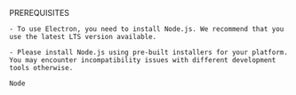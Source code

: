 
 PREREQUISITES

    - To use Electron, you need to install Node.js. We recommend that you use the latest LTS version available.

    - Please install Node.js using pre-built installers for your platform. You may encounter incompatibility issues with different development tools otherwise.

    Node
